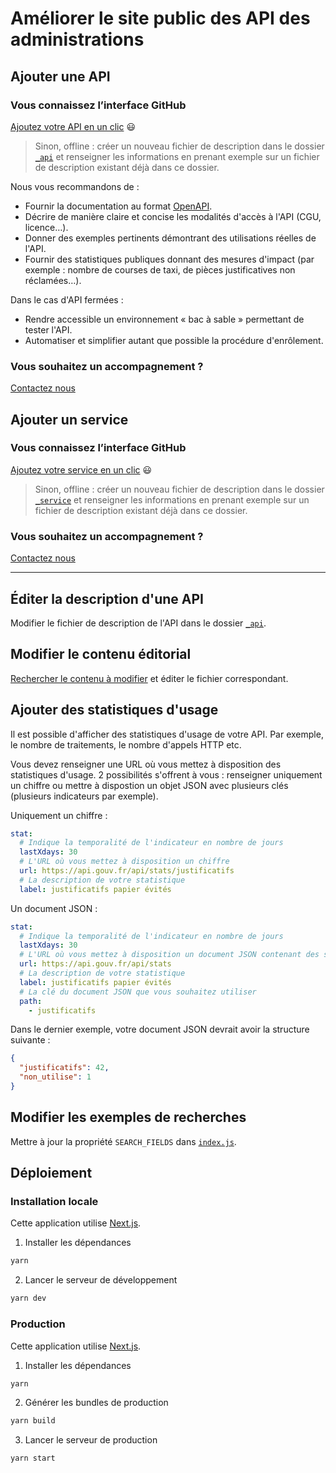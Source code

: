 # Améliorer le site public des API des administrations

## Ajouter une API

### Vous connaissez l’interface GitHub

[Ajoutez votre API en un clic](<https://github.com/betagouv/api.gouv.fr/new/master/_api?filename=_api/nom_api.md&value=---%0Atitle%3A%20Ma%20Super%20API%20%20%23%20nom%20commercial%20de%20l%27API%0Atagline%3A%20Mission%20de%20l%27API%20%20%23%20une%20phrase%20maximum%0Aowner%3A%20Direction%20interminist%C3%A9rielle%20du%20num%C3%A9rique%20%20%23%20producteur%20de%20l%27API%0Aowner_acronym%3A%20DINUM%20%20%23%20acronyme%20du%20producteur%0Alogo%3A%20logo.svg%20%20%23%20Nom%20du%20fichier%20de%20votre%20logo%20%C3%A0%20placer%20dans%20le%20dossier%20%2Fimages%2Fapi-logo%0Ais_open%3A%20false%20%23%20True%20si%20l%27API%20est%20ouverte%20%C3%A0%20tous%20et%20sans%20condition%0Aaccess_condition%3A%20OUVERT%20sous%20contrat%0Aaccess_description%3A%20%23%20plus%20d%27informations%20concernant%20l%27acc%C3%A8s%20%C3%A0%20l%27API%0Aaccess_link%3A%20https%3A%2F%2Fma-super-api.fr%2Fregister%20%20%23%20URL%20d%27une%20page%20de%20demande%20d%27acc%C3%A8s%20si%20l%27API%20est%20%C3%A0%20acc%C3%A8s%20restreint%0Aclients%3A%20%20%23%20types%20d%27entit%C3%A9s%20habilit%C3%A9es%20%C3%A0%20utiliser%20l%27API%0A%20%20-%20particuliers%20%20%23%20texte%20libre%20en%20minuscules%0A%20%20-%20entreprises%20%20%23%20ajoutez%20ou%20supprimez%20des%20types%20d%27entit%C3%A9s%0A%20%20-%20collectivit%C3%A9s%0A%20%20-%20minist%C3%A8res%0Astat%3A%0A%20%20url%3A%20https%3A%2F%2Fma-super-api.fr%2Fstats%20%20%23%20adresse%20%C3%A0%20laquelle%20un%20nombre%20d%27appels%20%C3%A0%20l%27API%20est%20publi%C3%A9%2C%20en%20content-type%20application%2Fjson%0A%20%20label%3A%20Appels%20%20%23%20description%20d%27un%20appel%20%C3%A0%20l%27API%0A%20%20lastXdays%3A%2030%20%20%23%20nombre%20de%20jours%20sur%20lequel%20les%20appels%20%C3%A0%20l%27API%20sont%20comptabilis%C3%A9s%0Apartners%3A%20%20%23%20liste%20de%20co-producteurs%20de%20l%27API%0A%20%20-%20fournisseur%20local%20%20%23%20texte%20libre%0Akeywords%3A%20%23%20utilis%C3%A9%20dans%20la%20recherche%0A%20%20-%20adresse%20%20%23%20texte%20libre%0A%20%20-%20SIRET%0Ascore%3A%0A%20%20detail%3A%0A%20%20%20%20rate_limiting%3A%0A%20%20%20%20%20%20description%3A%20%7C%0A%20%20%20%20%20%20%20%20%3Cp%3EL%27API%20est%20disponible%20%C3%A0%20hauteur%20de%2020%20appels%20par%20secondes%20et%20par%20jetons%20d%27acc%C3%A8s.%3C%2Fp%3E%0A%20%20%20%20contact%3A%0A%20%20%20%20%20%20link%3A%20contact%40ma-super-api.fr%20%23moyen%20de%20contact%2C%20soit%20un%20mail%2C%20soit%20un%20lien%20vers%20formulaire%20de%20contact%0A%20%20%20%20doc_tech%3A%0A%20%20%20%20%20%20link%3A%20https%3A%2F%2Fma-super-api.fr%2Fspec.yaml%20%23%20URL%20de%20la%20documentation%20au%20format%20OpenAPI%20%3Chttps%3A%2F%2Fgithub.com%2FOAI%2FOpenAPI-Specification%3E%0A%20%20%20%20monitoring%3A%0A%20%20%20%20%20%20link%3A%20https%3A%2F%2Fstatus.ma-super-api.fr%20%20%23%20URL%20d%27une%20page%20qui%20affiche%20le%20statut%0A%20%20%20%20%20%20description%3A%20%7C%0A%20%20%20%20%20%20%20%20%3Cp%3ELa%20DINUM%20s%E2%80%99engage%20%C3%A0%20ce%20que%20le%20Service%20soit%20accessible%20%C3%A0%2095%25%20et%20la%20DINUM%20s%E2%80%99engage%20%C3%A0%20am%C3%A9liorer%20progressivement%20ce%20rendement.%3C%2Fp%3E%0A---%0A%0A%23%23%20Description%20de%20l%27API%0A%0ATexte%20libre%20au%20format%20%5BMarkdown%5D%28http%3A%2F%2Fricostacruz.com%2Fcheatsheets%2Fmarkdown.html%29.%0A%0ANe%20pas%20utiliser%20le%20premier%20niveau%20de%20titre%20%60h1%60%20car%20il%20est%20r%C3%A9serv%C3%A9.%0A%0A%23%23%20Rappel%0A%0A-%20%5B%20%5D%20Modifier%20le%20nom%20du%20fichier%20%60nom_api.md%60%20dans%20le%20champ%20ci-dessus.%0A-%20%5B%20%5D%20Cr%C3%A9er%20une%20nouvelle%20branche%20pour%20l%27ajout%20de%20ce%20fichier%2C%20et%20la%20nommer%20du%20m%C3%AAme%20nom%20que%20le%20fichier%20%60nom_api%60.%0A-%20%5B%20%5D%20Ouvrir%20une%20pull%20request%20pour%20valider%20l%27int%C3%A9gration.%0A-%20%5B%20%5D%20Effacer%20ce%20texte%20une%20fois%20que%20vous%20l%27avez%20lu%0A>) :smiley:

> Sinon, offline : créer un nouveau fichier de description dans le dossier [`_api`](https://github.com/betagouv/api.gouv.fr/tree/master/_api) et renseigner les informations en prenant exemple sur un fichier de description existant déjà dans ce dossier.

Nous vous recommandons de :

- Fournir la documentation au format [OpenAPI](https://openapis.org/).
- Décrire de manière claire et concise les modalités d'accès à l'API (CGU, licence…).
- Donner des exemples pertinents démontrant des utilisations réelles de l'API.
- Fournir des statistiques publiques donnant des mesures d'impact (par exemple : nombre de courses de taxi, de pièces justificatives non réclamées…).

Dans le cas d'API fermées :

- Rendre accessible un environnement « bac à sable » permettant de tester l'API.
- Automatiser et simplifier autant que possible la procédure d'enrôlement.

### Vous souhaitez un accompagnement ?

[Contactez nous](mailto:contact@api.gouv.fr?subject=Ajout%20d%27un%20nouvelle%20API)

## Ajouter un service

### Vous connaissez l’interface GitHub

[Ajoutez votre service en un clic](<https://github.com/betagouv/api.gouv.fr/new/master/_service?filename=_service/nom_service.md&value=---%0d%0atitle%3a+Mon+Super+Service++%23+texte+libre%0d%0alink%3a+https%3a%2f%2fmon-super-service.fr%0d%0adescription%3a+Une+phrase+devrait+suffire+%c3%a0+pr%c3%a9senter+ce+service.+%23+%c3%a9vitez+de+r%c3%a9p%c3%a9ter+le+nom+du+service%2c+il+sera+indiqu%c3%a9+imm%c3%a9diatement+%c3%a0+c%c3%b4t%c3%a9%0d%0aapi%3a++%23+lister+toutes+les+API+r%c3%a9f%c3%a9renc%c3%a9es+dans+api.gouv.fr+et+utilis%c3%a9es+par+le+service%0d%0a+-+G%c3%a9oAPI++%23+utiliser+le+nom+de+l%27API%0d%0ascreenshot%3a+mon-super-service.jpg++%23+nom+de+fichier+relatif+au+dossier+%2Fimages%2Fservice-screenshot%0d%0a---%0d%0a%0d%0a%23%23+Description+du+service%0d%0a%0d%0aTexte+libre+au+format+%5bMarkdown%5d(http%3a%2f%2fricostacruz.com%2fcheatsheets%2fmarkdown.html).%0d%0a%0d%0a%0d%0a%23%23+Rappel%0d%0a%0d%0a-+%5b+%5d+Modifier+le+nom+du+fichier+%60nom_service.md%60+dans+le+champ+ci-dessus.%0d%0a-+%5b+%5d+Cr%c3%a9er+une+nouvelle+branche+pour+l%27ajout+de+ce+fichier%2c+et+la+nommer+du+m%c3%aame+nom+que+le+fichier+%60nom_service%60.%0d%0a-+%5b+%5d+Ouvrir+une+pull+request+pour+valider+l%27int%c3%a9gration.%0d%0a-+%5b+%5d+Effacer+ce+texte+une+fois+que+vous+l%27avez+lu%0d%0a>) :smiley:

> Sinon, offline : créer un nouveau fichier de description dans le dossier [`_service`](https://github.com/betagouv/api.gouv.fr/tree/master/_service) et renseigner les informations en prenant exemple sur un fichier de description existant déjà dans ce dossier.

### Vous souhaitez un accompagnement ?

[Contactez nous](mailto:contact@api.gouv.fr?subject=Ajout%20d%27un%20nouveau%20service)

---

## Éditer la description d'une API

Modifier le fichier de description de l'API dans le dossier [`_api`](https://github.com/betagouv/api.gouv.fr/tree/master/_api).

## Modifier le contenu éditorial

[Rechercher le contenu à modifier](https://github.com/betagouv/api.gouv.fr/search?q=contenu+à+modifier&type=Code) et éditer le fichier correspondant.

## Ajouter des statistiques d'usage

Il est possible d'afficher des statistiques d'usage de votre API. Par exemple, le nombre de traitements, le nombre d'appels HTTP etc.

Vous devez renseigner une URL où vous mettez à disposition des statistiques d'usage. 2 possibilités s'offrent à vous : renseigner uniquement un chiffre ou mettre à dispostion un objet JSON avec plusieurs clés (plusieurs indicateurs par exemple).

Uniquement un chiffre :

```yaml
stat:
  # Indique la temporalité de l'indicateur en nombre de jours
  lastXdays: 30
  # L'URL où vous mettez à disposition un chiffre
  url: https://api.gouv.fr/api/stats/justificatifs
  # La description de votre statistique
  label: justificatifs papier évités
```

Un document JSON :

```yaml
stat:
  # Indique la temporalité de l'indicateur en nombre de jours
  lastXdays: 30
  # L'URL où vous mettez à disposition un document JSON contenant des statistiques
  url: https://api.gouv.fr/api/stats
  # La description de votre statistique
  label: justificatifs papier évités
  # La clé du document JSON que vous souhaitez utiliser
  path:
    - justificatifs
```

Dans le dernier exemple, votre document JSON devrait avoir la structure suivante :

```json
{
  "justificatifs": 42,
  "non_utilise": 1
}
```

## Modifier les exemples de recherches

Mettre à jour la propriété `SEARCH_FIELDS` dans [`index.js`](https://github.com/betagouv/api.gouv.fr/tree/master/components/api-search-bar.js).

## Déploiement

### Installation locale

Cette application utilise [Next.js](https://github.com/zeit/next.js).

1. Installer les dépendances

```bash
yarn
```

2. Lancer le serveur de développement

```bash
yarn dev
```

### Production

Cette application utilise [Next.js](https://github.com/zeit/next.js).

1. Installer les dépendances

```bash
yarn
```

2. Générer les bundles de production

```bash
yarn build
```

3. Lancer le serveur de production

```bash
yarn start
```
